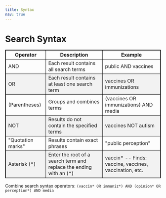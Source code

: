 ```yaml
---
title: Syntax
nav: true
---
```

# Search Syntax

<style>
table { 
border-collapse: collapse;
width: 100%;
}
table, th, td {
border: 1px solid black;
}
tr:nth-child(even) {background-color: #f2f2f2;}
</style>
</head>

Operator | Description | Example 
---------| ----------- | -------
AND | Each result contains all search terms | public AND vaccines
OR | Each result contains at least one search term | vaccines OR immunizations
(Parentheses) | Groups and combines terms | (vaccines OR immunizations) AND media
NOT | Results do not contain the specified terms | vaccines NOT autism
"Quotation marks" | Results contain exact phrases | "public perception"
Asterisk (*) | Enter the root of a search term and replace the ending with an (*) | vaccin* -- Finds: vaccine, vaccines, vaccination, etc.


Combine search syntax operators:
`(vaccin* OR immuniz*) AND (opinion* OR perception*) AND media`
